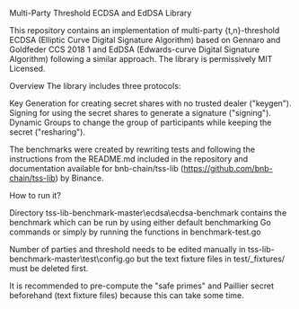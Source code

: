 Multi-Party Threshold ECDSA and EdDSA Library

This repository contains an implementation of multi-party {t,n}-threshold ECDSA (Elliptic Curve Digital Signature Algorithm) based on Gennaro and Goldfeder CCS 2018 1 and EdDSA (Edwards-curve Digital Signature Algorithm) following a similar approach. The library is permissively MIT Licensed.

Overview
The library includes three protocols:

Key Generation for creating secret shares with no trusted dealer ("keygen").
Signing for using the secret shares to generate a signature ("signing").
Dynamic Groups to change the group of participants while keeping the secret ("resharing").

The benchmarks were created by rewriting tests and following the instructions from the README.md included in the repository and documentation available for bnb-chain/tss-lib (https://github.com/bnb-chain/tss-lib) by Binance.

How to run it?

Directory tss-lib-benchmark-master\ecdsa\ecdsa-benchmark contains the benchmark which can be run by using either default benchmarking Go commands or simply by running the functions in benchmark-test.go

Number of parties and threshold needs to be edited manually in tss-lib-benchmark-master\test\config.go but the text fixture files in test/_fixtures/ must be deleted first.

It is recommended to pre-compute the "safe primes" and Paillier secret beforehand (text fixture files) because this can take some time.
